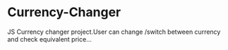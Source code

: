 # Currency-Changer
JS Currency changer project.User can change /switch between currency and check equivalent price...
